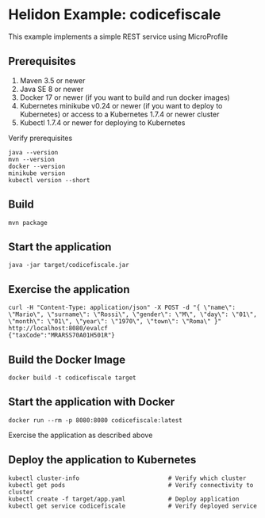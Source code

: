 
# Helidon Example: codicefiscale

This example implements a simple REST service using MicroProfile

## Prerequisites

1. Maven 3.5 or newer
2. Java SE 8 or newer
3. Docker 17 or newer (if you want to build and run docker images)
4. Kubernetes minikube v0.24 or newer (if you want to deploy to Kubernetes)
   or access to a Kubernetes 1.7.4 or newer cluster
5. Kubectl 1.7.4 or newer for deploying to Kubernetes

Verify prerequisites
```
java --version
mvn --version
docker --version
minikube version
kubectl version --short
```

## Build

```
mvn package
```

## Start the application

```
java -jar target/codicefiscale.jar
```

## Exercise the application

```
curl -H "Content-Type: application/json" -X POST -d "{ \"name\": \"Mario\", \"surname\": \"Rossi\", \"gender\": \"M\", \"day\": \"01\", \"month\": \"01\", \"year\": \"1970\", \"town\": \"Roma\" }" http://localhost:8080/evalcf
{"taxCode":"MRARSS70A01H501R"}
```

## Build the Docker Image

```
docker build -t codicefiscale target
```

## Start the application with Docker

```
docker run --rm -p 8080:8080 codicefiscale:latest
```

Exercise the application as described above

## Deploy the application to Kubernetes

```
kubectl cluster-info                         # Verify which cluster
kubectl get pods                             # Verify connectivity to cluster
kubectl create -f target/app.yaml            # Deploy application
kubectl get service codicefiscale            # Verify deployed service
```
